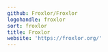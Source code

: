 ```yaml
---
github: Froxlor/Froxlor
logohandle: froxlor
sort: froxlor
title: Froxlor
website: 'https://froxlor.org/'
---
```


